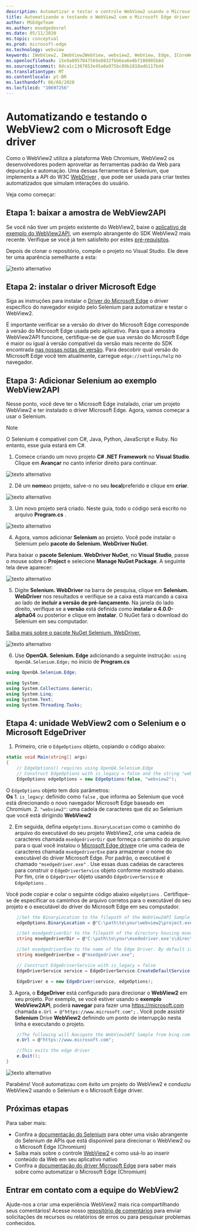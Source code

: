 ```yaml
---
description: Automatizar e testar o controle WebView2 usando o Microsoft Edge driver
title: Automatizando e testando o WebView2 com o Microsoft Edge driver
author: MSEdgeTeam
ms.author: msedgedevrel
ms.date: 05/11/2020
ms.topic: conceptual
ms.prod: microsoft-edge
ms.technology: webview
keywords: IWebView2, IWebView2WebView, webview2, WebView, Edge, ICoreWebView2, ICoreWebView2Controller, Selenium, Driver do Microsoft Edge
ms.openlocfilehash: 15e9a0957047569a0832fbb6ea6e8bf280905b8d
ms.sourcegitcommit: 8dca1c1367853e45a0a975bc89b1818adb117bd4
ms.translationtype: MT
ms.contentlocale: pt-BR
ms.lasthandoff: 06/08/2020
ms.locfileid: "10697256"
---
```

# Automatizando e testando o WebView2 com o Microsoft Edge driver

Como o WebView2 utiliza a plataforma Web Chromium, WebView2 os desenvolvedores podem aproveitar as ferramentas padrão da Web para depuração e automação. Uma dessas ferramentas é Selenium, que implementa a API do W3C [WebDriver](https://www.w3.org/TR/webdriver2/) , que pode ser usada para criar testes automatizados que simulam interações do usuário.

Veja como começar:

## Etapa 1: baixar a amostra de WebView2API

Se você não tiver um projeto existente do WebView2, baixe o [aplicativo de exemplo do WebView2API](https://github.com/MicrosoftEdge/WebView2Samples/tree/master/WebView2APISample#webview2-api-sample), um exemplo abrangente do SDK WebView2 mais recente. Verifique se você já tem satisfeito por estes [pré-requisitos](https://github.com/MicrosoftEdge/WebView2Samples/tree/master/WebView2APISample#prerequisites).

Depois de clonar o repositório, compile o projeto no Visual Studio. Ele deve ter uma aparência semelhante a esta:

![texto alternativo](../media/webdriver/sample-app.png)

## Etapa 2: instalar o driver Microsoft Edge

Siga as instruções para instalar o [Driver do Microsoft Edge](https://docs.microsoft.com/microsoft-edge/webdriver-chromium#download-microsoft-edge-driver) o driver específico do navegador exigido pelo Selenium para automatizar e testar o WebView2.

É importante verificar se a versão do driver do Microsoft Edge corresponde à versão do Microsoft Edge usada pelo aplicativo. Para que a amostra WebView2API funcione, certifique-se de que sua versão do Microsoft Edge é maior ou igual à versão compatível da versão mais recente do SDK encontrada [nas nossas notas de versão](https://docs.microsoft.com/microsoft-edge/hosting/webview2/releasenotes). Para descobrir qual versão do Microsoft Edge você tem atualmente, carregue `edge://settings/help` no navegador.

## Etapa 3: Adicionar Selenium ao exemplo WebView2API

Nesse ponto, você deve ter o Microsoft Edge instalado, criar um projeto WebView2 e ter instalado o driver Microsoft Edge. Agora, vamos começar a usar o Selenium.

> [!NOTE]
> O Selenium é compatível com C#, Java, Python, JavaScript e Ruby. No entanto, esse guia estará em C#.

1. Comece criando um novo projeto **C# .NET Framework** no **Visual Studio**. Clique em **Avançar** no canto inferior direito para continuar.

![texto alternativo](../media/webdriver/new-project.png)

2. Dê um **nome**ao projeto, salve-o no seu **local**preferido e clique em **criar**.

![texto alternativo](../media/webdriver/app-create.png)

3. Um novo projeto será criado. Neste guia, todo o código será escrito no arquivo **Program.cs** .

![texto alternativo](../media/webdriver/start-app.png)

4. Agora, vamos adicionar **Selenium** ao projeto. Você pode instalar o Selenium pelo **pacote do Selenium. WebDriver NuGet**.

Para baixar o **pacote Selenium. WebDriver NuGet**, no **Visual Studio**, passe o mouse sobre o **Project** e selecione **Manage NuGet Package**. A seguinte tela deve aparecer:

![texto alternativo](../media/webdriver/download-nuget.png)

5. Digite **Selenium. WebDriver** na barra de pesquisa, clique em **Selenium. WebDriver** nos resultados e verifique se a caixa está marcando a caixa ao lado de **incluir a versão de pré-lançamento**. Na janela do lado direito, verifique se a **versão** está definida como **instalar o 4.0.0-alpha04** ou posterior e clique em **instalar**. O NuGet fará o download do Selenium em seu computador.

[Saiba mais sobre o pacote NuGet Selenium. WebDriver.](https://www.nuget.org/packages/Selenium.WebDriver/4.0.0-alpha04)

![texto alternativo](../media/webdriver/nuget.png)

6. Use **OpenQA. Selenium. Edge** adicionando a seguinte instrução: ```using OpenQA.Selenium.Edge;``` no início de **Program.cs**

```csharp
using OpenQA.Selenium.Edge;

using System;
using System.Collections.Generic;
using System.Linq;
using System.Text;
using System.Threading.Tasks;
```

## Etapa 4: unidade WebView2 com o Selenium e o Microsoft EdgeDriver

1. Primeiro, crie o `EdgeOptions` objeto, copiando o código abaixo:

```csharp
static void Main(string[] args)
{
    // EdgeOptions() requires using OpenQA.Selenium.Edge
    // Construct EdgeOptions with is_legacy = false and the string "webview2"
    EdgeOptions edgeOptions = new EdgeOptions(false, "webview2");
```

O `EdgeOptions` objeto tem dois parâmetros:
\
    **Os**
    1. `is_legacy`: definido como `false` , que informa ao Selenium que você está direcionando o novo navegador Microsoft Edge baseado em Chromium.
    2. `"webview2"`: uma cadeia de caracteres que diz ao Selenium que você está dirigindo **WebView2**

2. Em seguida, defina `edgeOptions.BinaryLocation` como o caminho do arquivo do executável do seu projeto WebView2, crie uma cadeia de caracteres chamada `msedgedriverDir` que forneça o caminho do arquivo para o qual você instalou o [Microsoft Edge driver](https://developer.microsoft.com/microsoft-edge/tools/webdriver/#downloads)e crie uma cadeia de caracteres chamada `msedgedriverExe` para armazenar o nome do executável do driver Microsoft Edge. Por padrão, o executável é chamado `"msedgedriver.exe"` . Use essas duas cadeias de caracteres para construir o `EdgeDriverService` objeto conforme mostrado abaixo. Por fim, crie o `EdgeDriver` objeto usando `EdgeDriverService` e `EdgeOptions` .

Você pode copiar e colar o seguinte código abaixo `edgeOptions` . Certifique-se de especificar os caminhos de arquivo corretos para o executável do seu projeto e o executável do driver do Microsoft Edge em seu computador.

```csharp
    //Set the BinaryLocation to the filepath of the WebView2API Sample's executable
    edgeOptions.BinaryLocation = @"C:\path\to\your\webview2\project.exe";

    //Set msedgedriverDir to the filepath of the directory housing msedgedriver.exe
    string msedgedriverDir = @"C:\path\to\your\msededriver.exe's\directory";

    //Set msedgedriverExe to the name of the Edge Driver. By default it is:
    string msedgedriverExe = @"msedgedriver.exe";

    // Construct EdgeDriverService with is_legacy = false  
    EdgeDriverService service = EdgeDriverService.CreateDefaultService(msedgedriverDir, msedgedriverExe, false);

    EdgeDriver e = new EdgeDriver(service, edgeOptions);
```

3. Agora, o **EdgeDriver** está configurado para direcionar o **WebView2** em seu projeto. Por exemplo, se você estiver usando o **exemplo WebView2API**, poderá **navegar** para fazer uma <https://microsoft.com> chamada ```e.Url = @"https://www.microsoft.com";``` . Você pode assistir **Selenium** Drive **WebView2** definindo um ponto de interrupção nesta linha e executando o projeto.

```csharp
    //The following will Navigate the WebView2API Sample from bing.com to microsoft.com
    e.Url = @"https://www.microsoft.com";

    //This exits the edge driver
    e.Quit();
}
```

![texto alternativo](../media/webdriver/microsoft.png)

Parabéns! Você automatizau com êxito um projeto do WebView2 e conduziu WebView2 usando o Selenium e o Microsoft Edge driver.

## Próximas etapas

Para saber mais:

- Confira a [documentação do Selenium](https://www.selenium.dev/documentation/en/webdriver/) para obter uma visão abrangente do Selenium de APIs que está disponível para direcionar o WebView2 ou o Microsoft Edge (Chromium)
- Saiba mais sobre o controle [WebView2](https://docs.microsoft.com/microsoft-edge/hosting/webview2) e como usá-lo ao inserir conteúdo da Web em seu aplicativo nativo
- Confira a [documentação do driver Microsoft Edge](https://docs.microsoft.com/microsoft-edge/webdriver-chromium) para saber mais sobre como automatizar o Microsoft Edge (Chromium)

## Entrar em contato com a equipe do WebView2  

Ajude-nos a criar uma experiência WebView2 mais rica compartilhando seus comentários! Acesse nosso [repositório de comentários](https://github.com/MicrosoftEdge/WebViewFeedback) para enviar solicitações de recursos ou relatórios de erros ou para pesquisar problemas conhecidos.
